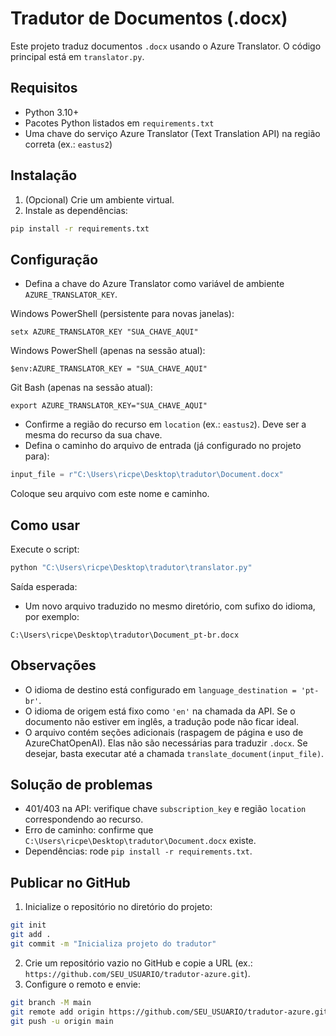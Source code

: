 # Tradutor de Documentos (.docx)

Este projeto traduz documentos `.docx` usando o Azure Translator. O código principal está em `translator.py`.

## Requisitos
- Python 3.10+
- Pacotes Python listados em `requirements.txt`
- Uma chave do serviço Azure Translator (Text Translation API) na região correta (ex.: `eastus2`)

## Instalação
1. (Opcional) Crie um ambiente virtual.
2. Instale as dependências:
```bash
pip install -r requirements.txt
```

## Configuração
- Defina a chave do Azure Translator como variável de ambiente `AZURE_TRANSLATOR_KEY`.

Windows PowerShell (persistente para novas janelas):
```
setx AZURE_TRANSLATOR_KEY "SUA_CHAVE_AQUI"
```
Windows PowerShell (apenas na sessão atual):
```
$env:AZURE_TRANSLATOR_KEY = "SUA_CHAVE_AQUI"
```
Git Bash (apenas na sessão atual):
```
export AZURE_TRANSLATOR_KEY="SUA_CHAVE_AQUI"
```

- Confirme a região do recurso em `location` (ex.: `eastus2`). Deve ser a mesma do recurso da sua chave.
- Defina o caminho do arquivo de entrada (já configurado no projeto para):
```python
input_file = r"C:\Users\ricpe\Desktop\tradutor\Document.docx"
```
Coloque seu arquivo com este nome e caminho.

## Como usar
Execute o script:
```bash
python "C:\Users\ricpe\Desktop\tradutor\translator.py"
```
Saída esperada:
- Um novo arquivo traduzido no mesmo diretório, com sufixo do idioma, por exemplo:
```
C:\Users\ricpe\Desktop\tradutor\Document_pt-br.docx
```

## Observações
- O idioma de destino está configurado em `language_destination = 'pt-br'`.
- O idioma de origem está fixo como `'en'` na chamada da API. Se o documento não estiver em inglês, a tradução pode não ficar ideal.
- O arquivo contém seções adicionais (raspagem de página e uso de AzureChatOpenAI). Elas não são necessárias para traduzir `.docx`. Se desejar, basta executar até a chamada `translate_document(input_file)`.

## Solução de problemas
- 401/403 na API: verifique chave `subscription_key` e região `location` correspondendo ao recurso.
- Erro de caminho: confirme que `C:\Users\ricpe\Desktop\tradutor\Document.docx` existe.
- Dependências: rode `pip install -r requirements.txt`.

## Publicar no GitHub
1. Inicialize o repositório no diretório do projeto:
```bash
git init
git add .
git commit -m "Inicializa projeto do tradutor"
```
2. Crie um repositório vazio no GitHub e copie a URL (ex.: `https://github.com/SEU_USUARIO/tradutor-azure.git`).
3. Configure o remoto e envie:
```bash
git branch -M main
git remote add origin https://github.com/SEU_USUARIO/tradutor-azure.git
git push -u origin main
```
